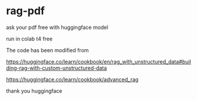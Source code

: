 # rag-pdf
ask your pdf free with huggingface model

run in colab t4 free

The code has been modified from


https://huggingface.co/learn/cookbook/en/rag_with_unstructured_data#building-rag-with-custom-unstructured-data

https://huggingface.co/learn/cookbook/advanced_rag

thank you huggingface 
